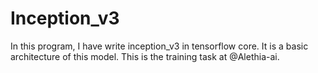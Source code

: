 # Inception_v3

In this program, I have write inception_v3 in tensorflow core. It is a basic architecture of this model. This is the training task at @Alethia-ai.
